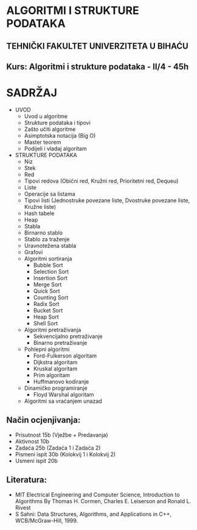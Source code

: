 # ALGORITMI I STRUKTURE PODATAKA

## TEHNIČKI FAKULTET UNIVERZITETA U BIHAĆU
## Kurs: Algoritmi i strukture podataka - II/4 - 45h

# SADRŽAJ
* UVOD
  * Uvod u algoritme
  * Strukture podataka i tipovi
  * Zašto učiti algoritme
  * Asimptotska notacija (Big O)
  * Master teorem
  * Podijeli i vladaj algoritam
* STRUKTURE PODATAKA
  * Niz
  * Stek
  * Red
  * Tipovi redova (Obični red, Kružni red, Prioritetni red, Dequeu)
  * Liste
  * Operacije sa listama
  * Tipovi listi (Jednostruke povezane liste, Dvostruke povezane liste, Kružne liste)
  * Hash tabele
  * Heap 
  * Stabla
  * Birnarno stablo
  * Stablo za traženje
  * Uravnotežena stabla
  * Grafovi
  * Algoritmi sortiranja
    * Bubble Sort
    * Selection Sort
    * Insertion Sort
    * Merge Sort
    * Quick Sort
    * Counting Sort
    * Radix Sort
    * Bucket Sort
    * Heap Sort
    * Shell Sort
  * Algoritmi pretraživanja
    * Sekvencijalno pretraživanje
    * Binarno pretraživanje
  * Pohlepni algoritmi
    * Ford-Fulkerson algoritam
    * Dijkstra algoritam
    * Kruskal algoritam
    * Prim algoritam
    * Huffmanovo kodiranje
  * Dinamičko programiranje
    * Floyd Warshal algoritam
  * Algoritmi sa vraćanjem unazad 

## Način ocjenjivanja:

* Prisutnost 15b (Vježbe + Predavanja)
* Aktivnost 10b
* Zadaća 25b (Zadaća 1 i Zadaća 2)
* Pismeni ispit 30b (Kolokvij 1 i Kolokvij 2)
* Usmeni ispit 20b

## Literatura:
* MIT Electrical Engineering and Computer Science, Introduction to Algorithms By Thomas H. Cormen, Charles E. Leiserson and Ronald L. Rivest
* S Sahni: Data Structures, Algorithms, and Applications in C++, WCB/McGraw-Hill, 1999.
